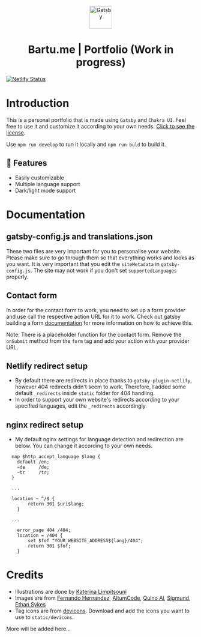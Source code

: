 <p align="center">
  <a href="https://www.gatsbyjs.com/?utm_source=starter&utm_medium=readme&utm_campaign=minimal-starter">
    <img alt="Gatsby" src="https://www.gatsbyjs.com/Gatsby-Monogram.svg" width="60" />
  </a>
</p>
<h1 align="center">
  Bartu.me | Portfolio (Work in progress)
</h1>

[![Netlify Status](https://api.netlify.com/api/v1/badges/9d57ddab-0044-4bb9-942f-88a93a2b9d1d/deploy-status)](https://app.netlify.com/sites/elegant-khorana-044623/deploys)

# Introduction

This is a personal portfolio that is made using `Gatsby` and `Chakra UI`. Feel free to use it and customize it according to your own needs. [Click to see the license](LICENSE).

Use `npm run develop` to run it locally and `npm run buld` to build it.



## 🚀 Features

* Easily customizable
* Multiple language support
* Dark/light mode support

# Documentation

## gatsby-config.js and translations.json

These two files are very important for you to personalise your website. Please make sure to go through them so that everything works and looks as you want. It is very important that you edit the `siteMetadata` in `gatsby-config.js`. The site may not work if you don't set `supportedLanguages` properly.

## Contact form

In order for the contact form to work, you need to set up a form provider and use call the respective action URL for it to work. Check out gatsby building a form  [documentation](https://www.gatsbyjs.com/docs/building-a-contact-form) for more information on how to achieve this.

Note: There is a placeholder function for the contact form. Remove the `onSubmit` method from the `form` tag and add your action with your provider URL.

## Netlify redirect setup

* By default there are redirects in place thanks to `gatsby-plugin-netlify`, however 404 redirects didn't seem to work. Therefore, I added some default `_redirects` inside `static` folder for 404 handling.
* In order to support your own website's redirects according to your specified languages, edit the `_redirects` accordingly.

## nginx redirect setup

* My default nginx settings for language detection and redirection are below. You can change it according to your own needs.
```
  map $http_accept_language $lang {
    default /en;
    ~de     /de;
    ~tr     /tr; 
  }

  ...

  location ~ ^/$ {
		return 301 $uri$lang;
	}

  ...

	error_page 404 /404;
	location = /404 {
		set $fof "YOUR_WEBSITE_ADDRESS${lang}/404";
		return 301 $fof;
	}
```

# Credits

* Illustrations are done by [Katerina Limpitsouni](https://undraw.co)
* Images are from [Fernando Hernandez](https://unsplash.com/photos/efzwcMRM6j4), [AltumCode](https://unsplash.com/photos/dC6Pb2JdAqs), [Quino Al](https://unsplash.com/photos/4SNUcHPiC8c), [Sigmund](https://unsplash.com/photos/HsTnjCVQ798), [Ethan Sykes](https://unsplash.com/photos/iISyBKOT2D0)
* Tag icons are from [devicons](https://github.com/devicons/devicon). Download and add the icons you want to use to `static/devicons`.

More will be added here...
